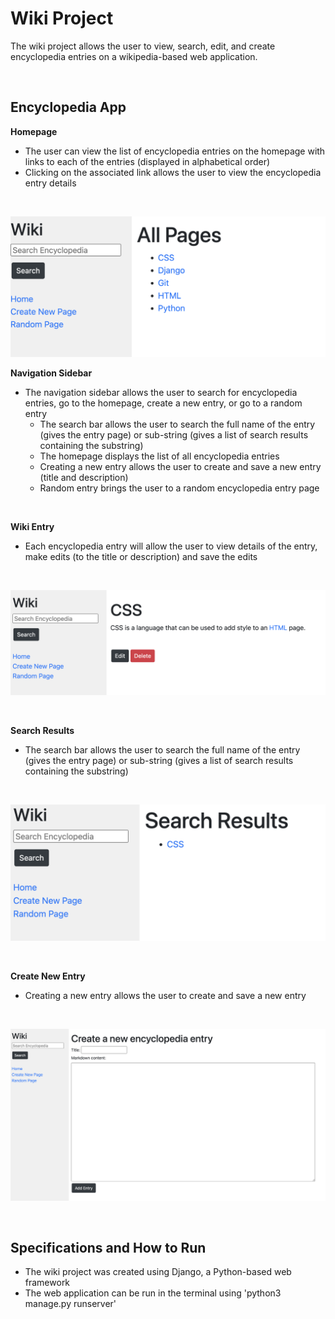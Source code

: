 # Wiki Project
The wiki project allows the user to view, search, edit, and create encyclopedia entries on a wikipedia-based web application.

&nbsp;


## Encyclopedia App

**Homepage**
- The user can view the list of encyclopedia entries on the homepage with links to each of the entries (displayed in alphabetical order)
- Clicking on the associated link allows the user to view the encyclopedia entry details
  
&nbsp;

![Homepage](/encyclopedia/static/encyclopedia/images/homepage.png?raw=true "Homepage")

**Navigation Sidebar**
- The navigation sidebar allows the user to search for encyclopedia entries, go to the homepage, create a new entry, or go to a random entry
    - The search bar allows the user to search the full name of the entry (gives the entry page) or sub-string (gives a list of search results containing the substring)
    - The homepage displays the list of all encyclopedia entries
    - Creating a new entry allows the user to create and save a new entry (title and description)
    - Random entry brings the user to a random encyclopedia entry page

&nbsp;

**Wiki Entry**
- Each encyclopedia entry will allow the user to view details of the entry, make edits (to the title or description) and save the edits
  
&nbsp;

![Wiki Entry](/encyclopedia/static/encyclopedia/images/wiki_entry.png?raw=true "Wiki Entry")

&nbsp;

**Search Results**
- The search bar allows the user to search the full name of the entry (gives the entry page) or sub-string (gives a list of search results containing the substring)
  
&nbsp;

![Search Results](/encyclopedia/static/encyclopedia/images/search_results.png?raw=true "Search Results")

&nbsp;

**Create New Entry**
- Creating a new entry allows the user to create and save a new entry
  
&nbsp;

![Create New Entry](/encyclopedia/static/encyclopedia/images/create_entry.png?raw=true "Create New Entry")

&nbsp;


## Specifications and How to Run
- The wiki project was created using Django, a Python-based web framework
- The web application can be run in the terminal using 'python3 manage.py runserver'
  

